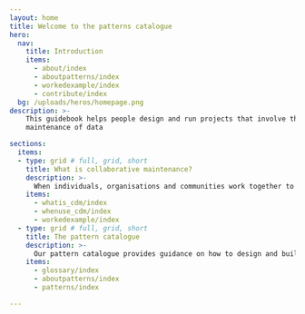 ```yaml
---
layout: home
title: Welcome to the patterns catalogue
hero:
  nav:
    title: Introduction
    items:
      - about/index
      - aboutpatterns/index
      - workedexample/index
      - contribute/index
  bg: /uploads/heros/homepage.png
description: >-
    This guidebook helps people design and run projects that involve the collaborative
    maintenance of data

sections:
  items:
  - type: grid # full, grid, short
    title: What is collaborative maintenance?
    description: >-
      When individuals, organisations and communities work together to collect and maintaining shared data assets this is described as collaborative data maintenance.
    items:
      - whatis_cdm/index
      - whenuse_cdm/index
      - workedexample/index
  - type: grid # full, grid, short
    title: The pattern catalogue
    description: >-
      Our pattern catalogue provides guidance on how to design and build products and services that use collaborative maintenance
    items:
      - glossary/index
      - aboutpatterns/index
      - patterns/index

---
```

